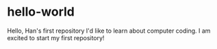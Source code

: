 # hello-world
Hello, Han's first repository
I'd like to learn about computer coding.
I am excited to start my first repository!

